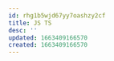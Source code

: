```yaml
---
id: rhg1b5wjd67yy7oashzy2cf
title: JS TS
desc: ''
updated: 1663409166570
created: 1663409166570
---
```

